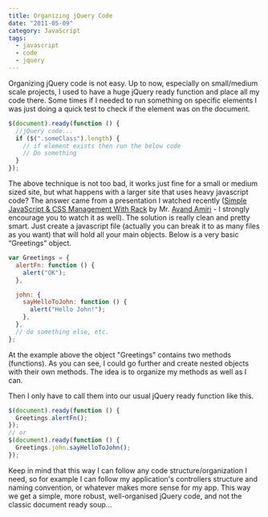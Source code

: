 ```yaml
---
title: Organizing jQuery Code
date: "2011-05-09"
category: JavaScript
tags:
  - javascript
  - code
  - jquery
---
```


Organizing jQuery code is not easy. Up to now, especially on small/medium scale projects, I used to have a huge jQuery ready function and place all my code there. Some times if I needed to run something on specific elements I was just doing a quick test to check if the element was on the document.

```js
$(document).ready(function () {
  //jQuery code...
  if ($(".someClass").length) {
    // if element exists then run the below code
    // Do something
  }
});
```

The above technique is not too bad, it works just fine for a small or medium sized site, but what happens with a larger site that uses heavy javascript code? The answer came from a presentation I watched recently ([Simple JavaScript & CSS Management With Rack](http://ontwik.com/javascript/simple-javascript-css-management-with-rack-by-avand-amiri/ "Simple JavaScript & CSS Management with Rack by Avand Amiri") by Mr. [Avand Amiri](http://avandamiri.com/ "Avand Amiri") - I strongly encourage you to watch it as well). The solution is really clean and pretty smart. Just create a javascript file (actually you can break it to as many files as you want) that will hold all your main objects. Below is a very basic “Greetings” object.

```js
var Greetings = {
  alertFn: function () {
    alert("OK");
  },

  john: {
    sayHelloToJohn: function () {
      alert("Hello John!");
    },
  },
  // do something else, etc.
};
```

At the example above the object "Greetings" contains two methods (functions). As you can see, I could go further and create nested objects with their own methods. The idea is to organize my methods as well as I can.

Then I only have to call them into our usual jQuery ready function like this.

```js
$(document).ready(function () {
  Greetings.alertFn();
});
// or
$(document).ready(function () {
  Greetings.john.sayHelloToJohn();
});
```

Keep in mind that this way I can follow any code structure/organization I need, so for example I can follow my application's controllers structure and naming convention, or whatever makes more sense for my app. This way we get a simple, more robust, well-organised jQuery code, and not the classic document ready soup...
